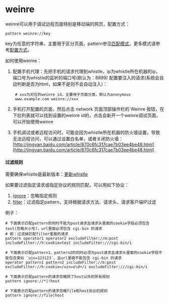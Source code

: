 # weinre

weinre可以用于调试远程页面特别是移动端的网页，配置方式：

	pattern weinre://key

key为任意的字符串，主要用于区分页面，pattern参见[匹配模式](../pattern.html)，更多模式请参考[配置方式](../mode.html)。

如何使用weinre：

1. 配置手机代理：先把手机的请求代理到whistle，ip为whistle所在机器的ip，端口号为whistle的监听的端口号(默认为：8899)
配置要注入的请求(系统会自动判断是否为html，如果不是则不会自动注入)：

		# xxx为对应的weinre id，主要用于页面分类，默认为anonymous
		www.example.com weinre://xxx
2. 手机打开配置的页面，然后点击 network 页面顶部操作栏的 Weinre 按钮，在下拉列表就可以找到设置的weinre id的，点击会新开一个weinre调试页面，可以开始使用weinre

3. 手机调试或者远程访问时，可能会因为whistle所在机器的防火墙设置，导致无法远程访问，可以通过设置白名单，或者关闭防火墙：[http://jingyan.baidu.com/article/870c6fc317cae7b03ee4be48.html](http://jingyan.baidu.com/article/870c6fc317cae7b03ee4be48.html)

#### 过滤规则
需要确保whistle是最新版本：[更新whistle](../update.html)

如果要过滤指定请求或指定协议的规则匹配，可以用如下协议：

1. [ignore](./ignore.html)：忽略指定规则
2. [filter](./filter.html)：过滤指定pattern，支持根据请求方法、请求头、请求客户端IP过滤

例子：

```
# 下面表示匹配pattern的同时不能为post请求且请求头里面的cookie字段必须包含test(忽略大小写)、url里面必须包含 cgi-bin 的请求
# 即：过滤掉匹配filter里面的请求
pattern operator1 operator2 excludeFilter://m:post includeFilter://h:cookie=test includeFilter:///cgi-bin/i

# 下面表示匹配pattern1、pattern2的同时必须为post请求且请求头里面的cookie字段不能包含类似 `uin=123123`、且url里面不能包含 cgi-bin 的请求
operator pattern1 pattern2 includeFilter://m:post excludeFilter://h:cookie=/uin=o\d+/i excludeFilter:///cgi-bin/i

# 下面表示匹配pattern的请求忽略除了host以外的所有规则
pattern ignore://*|!host

# 下面表示匹配pattern的请求忽略file和host协议的规则
pattern ignore://file|host
```
